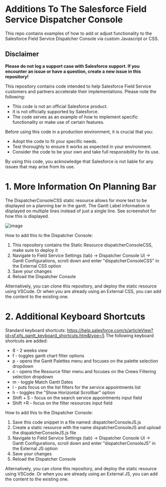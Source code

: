 # Additions To The Salesforce Field Service Dispatcher Console 

This repo contains examples of how to add or adjust functionality to the Salesforce Field Service Dispatcher Console via custom Javascript or CSS.

## Disclaimer

**Please do not log a support case with Salesforce support. If you encounter an issue or have a question, create a new issue in this repository!**

This repository contains code intended to help Salesforce Field Service customers and partners accelerate their implementations. Please note the following:
* This code is not an official Salesforce product.
* It is not officially supported by Salesforce.
* The code serves as an example of how to implement specific functionality or make use of certain features.

Before using this code in a production environment, it is crucial that you:
* Adopt the code to fit your specific needs.
* Test thoroughly to ensure it works as expected in your environment.
* Consider the code to be your own and take full responsibility for its use.

By using this code, you acknowledge that Salesforce is not liable for any issues that may arise from its use.

# 1. More Information On Planning Bar

The DispatcherConsoleCSS static resource allows for more text to be displayed on a planning bar in the gantt. The Gantt Label information is displayed on multiple lines instead of just a single line. See screenshot for how this is displayed.

![image](https://user-images.githubusercontent.com/78381570/236772466-f0961c9b-65e4-474b-8359-87939d943142.png)

How to add this to the Dispatcher Console:
1. This repository contains the Static Resource dispatcherConsoleCSS, make sure to deploy it
2. Navigate to Field Service Settings (tab) -> Dispatcher Console UI -> Gantt Configurations, scroll down and enter "dispatcherConsoleCSS" in the External CSS option
3. Save your changes
4. Reload the Dispatcher Console

Alternatively, you can clone this repository, and deploy the static resource using VSCode. Or when you are already using an External CSS, you can add the content to the existing one.

# 2. Additional Keyboard Shortcuts

Standard keyboard shortcuts: https://help.salesforce.com/s/articleView?id=sf.pfs_gantt_keyboard_shortcuts.htm&type=5
The following keyboard shortcuts are added:
* 8 - 2 weeks view
* f - toggles gantt chart filter options
* p - opens the Gantt Palettes menu and focuses on the palette selection dropdown
* c - opens the Resource filter menu and focuses on the Crews Filtering selection dropdown
* m - toggle Match Gantt Dates
* l - puts focus on the list filters for the service appointments list
* h - toggles the "Show Horizontal Scrollbar" option
* Shift + S - focus on the search service appointments input field
* Shift +R - focus on the filter resources input field

How to add this to the Dispatcher Console:
1. Save this code snippet in a file named: dispatcherConsoleJS.js
2. Create a static resource with the name dispatcherConsoleJS and upload the dispatcherConsoleJS.js file
3. Navigate to Field Service Settings (tab) -> Dispatcher Console UI -> Gantt Configurations, scroll down and enter "dispatcherConsoleJS" in the External JS option
4. Save your changes
5. Reload the Dispatcher Console

Alternatively, you can clone this repository, and deploy the static resource using VSCode. Or when you are already using an External JS, you can add the content to the existing one.
